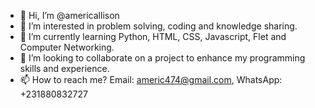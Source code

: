 - 👋 Hi, I’m @americallison
- 👀 I’m interested in problem solving, coding and knowledge sharing.
- 🌱 I’m currently learning Python, HTML, CSS, Javascript, Flet and Computer Networking.
- 💞️ I’m looking to collaborate on a project to enhance my programming skills and experience.
- 📫 How to reach me? Email: americ474@gmail.com, WhatsApp: +231880832727

<!---
americallison/americallison is a ✨ special ✨ repository because its `README.md` (this file) appears on your GitHub profile.
You can click the Preview link to take a look at your changes.
--->
